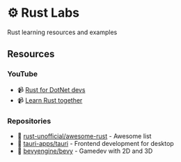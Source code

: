 # ⚙ Rust Labs

Rust learning resources and examples

## Resources

### YouTube

* 📹 [Rust for DotNet devs](https://www.youtube.com/playlist?list=PLbxr_aGL4q3S2iE00WFPNTzKAARURZW1Z)
* 📹 [Learn Rust together](https://www.youtube.com/playlist?list=PLXhUgKrQD6UoggzaDTQ1luq3XMpYboMTM)

### Repositories

* 🔗 [rust-unofficial/awesome-rust](https://github.com/rust-unofficial/awesome-rust) - Awesome list
* 🔗 [tauri-apps/tauri](https://github.com/tauri-apps/tauri) - Frontend development for desktop
* 🔗 [bevyengine/bevy](https://github.com/bevyengine/bevy) - Gamedev with 2D and 3D
